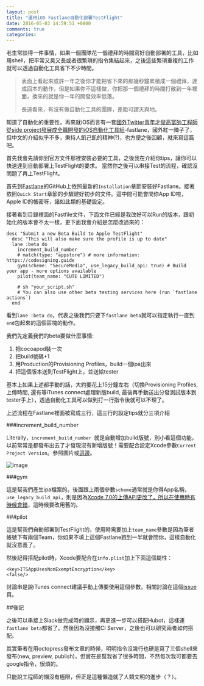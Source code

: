 ```yaml
---
layout: post
title: "運用iOS Fastlane自動化部署TestFlight"
date: 2016-05-03 14:59:51 +0800
comments: true
categories: 
---
```


老生常談得一件事情，如果一個團隊花一個禮拜的時間寫好自動部署的工具，比如用shell，把平常又臭又長或者很繁瑣的指令集結起來，之後這些繁瑣重複的工作就可以透過自動化工具省下不少時間。

>表面上看起來或許一年之後你才能把省下來的那幾秒鐘累積成一個禮拜，達成回本的動作，但是如果你不這樣做，你把那一個禮拜的時間打散到一年裡面，換來的就是你一年的開發效率低落。
>
>長遠看來，有沒有做自動化工具的團隊，差距可謂天與地。

知道了自動化的重要性，再來就iOS而言有一套[國外Twitter青年才俊高富帥工程師從side project發展成全職開發的iOS自動化工具組](https://krausefx.com/blog/fastlane-is-now-part-of-fabric)-fastlane，國外紅一陣子了，但中文的介紹似乎不多，秉持人飢己飢的精神(?)，也方便之後回顧，就來寫這篇吧。

首先我會先請你到官方文件那裡安裝必要的工具，之後我在介紹你tips，讓你可以快速達到自動部署上TestFlight的要求。
當然你之後可以串接Test的流程，確認沒問題了再上TestFlight。

首先到[Fastlane](https://github.com/fastlane/fastlane)的GitHub上依照最新的`Installation`章節安裝好Fastlane。接著依照`Quick Start`章節的步驟建好初步的文件。這中間可能會問你App ID啦，Apple ID的帳密呀，諸如此類的基礎設定。

接著看到目錄裡面的Fastfile文件，下面文件已經是我改好可以Run的版本，跟初始化的版本會不太一樣，更下面我會介紹是怎麼改過來的：

```
desc "Submit a new Beta Build to Apple TestFlight"
  desc "This will also make sure the profile is up to date"
  lane :beta do
    increment_build_number
    # match(type: "appstore") # more information: https://codesigning.guide
    gym(scheme: "SecureMedia", use_legacy_build_api: true) # Build your app - more options available
    pilot(team_name: "CUTE LIMITED")

    # sh "your_script.sh"
    # You can also use other beta testing services here (run `fastlane actions`)
  end
```

看到`lane :beta do`，代表之後我們只要下`fastlane beta`就可以指定執行一直到`end`包起來的這個區塊的動作。

我們先定義我們的beta要做什麼事情:  
1. 把cocoapod裝一次  
2. 把build號碼+1  
3. 用Production的Provisioning Profiles，build一個ipa出來  
4. 把這個版本送到TestFlight上，並送給tester  

基本上如果上述都手動的話，大約要花上15分鐘左右（切換Provisioning Profiles, 上傳時間, 還有等iTunes connect處理新版build, 最後再手動送出分發測試版本到tester手上），透過自動化工具可以做到打一行指令後就可以不理了。

上述流程在Fastlane裡面被寫成三行，這三行的設定tips就分三項介紹   

###increment_build_number

Literally，`increment_build_number `就是自動增加build版號，別小看這個功能，以前常常是都發布出去了才發現沒有新增版號！需要配合設定Xcode參數`Current Project Version`。參照圖片或[這邊](http://www.markschabacker.com/blog/2013/01/04/agvtool_with_new_projects/)。

![image](http://mrshih.github.io/images/ios-fastlane-1.png)

###gym

這是幫我們產生ipa檔案的。後面跟上兩個參數`scheme`通常就是你得App名稱，`use_legacy_build_api`，則是因為[Xcode 7.0的上傳API更改了，所以在使用時有時候會錯](https://github.com/fastlane/gym/issues/104)，這時候要改用舊的。  

###pilot

這是幫我們自動部署到TestFlight的，使用時需要加上`team_name`參數是因為筆者帳號下有兩個Team，你如果不填上這個Fastlane跑到一半就會問你，這樣自動化就沒意義了。

然後記得搭配pilot時，Xcode要配合在`info.plist`加上下面這個屬性：

```
<key>ITSAppUsesNonExemptEncryption</key>
<false/>
```
討論串是說iTunes connect建議手動上傳要使用這個參數。相關討論在這個[issue](https://github.com/fastlane/pilot/issues/156)頁。

##後記

之後可以串接上Slack做完成時的顯示，再更進一步可以搭配Hubot，這樣連`fastlane beta`都省了。然後因為沒接觸CI Server，之後也可以研究兩者如何搭配。

其實筆者在用octopress發布文章的時候，明明指令沒幾行也硬是寫了三個shell來發布(new, preview, publish)，但實在是幫我省了很多時間，不然每次我可都要去google指令，很煩的。

只能說工程師的懶沒有極限，但正是這種懶造就了人類文明的進步（？）。